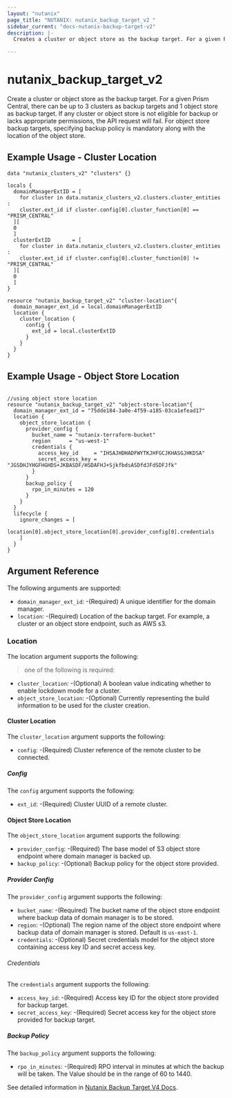 ```yaml
---
layout: "nutanix"
page_title: "NUTANIX: nutanix_backup_target_v2 "
sidebar_current: "docs-nutanix-backup-target-v2"
description: |-
  Creates a cluster or object store as the backup target. For a given Prism Central, there can be up to 3 clusters as backup targets and 1 object store as backup target. If any cluster or object store is not eligible for backup or lacks appropriate permissions, the API request will fail. For object store backup targets, specifying backup policy is mandatory along with the location of the object store.

---
```


# nutanix_backup_target_v2 

Create a cluster or object store as the backup target. For a given Prism Central, there can be up to 3 clusters as backup targets and 1 object store as backup target. If any cluster or object store is not eligible for backup or lacks appropriate permissions, the API request will fail. For object store backup targets, specifying backup policy is mandatory along with the location of the object store.


## Example Usage - Cluster Location

```hcl
data "nutanix_clusters_v2" "clusters" {}

locals {
  domainManagerExtID = [
    for cluster in data.nutanix_clusters_v2.clusters.cluster_entities :
    cluster.ext_id if cluster.config[0].cluster_function[0] == "PRISM_CENTRAL"
  ][
  0
  ]
  clusterExtID       = [
    for cluster in data.nutanix_clusters_v2.clusters.cluster_entities :
    cluster.ext_id if cluster.config[0].cluster_function[0] != "PRISM_CENTRAL"
  ][
  0
  ]
}

resource "nutanix_backup_target_v2" "cluster-location"{
  domain_manager_ext_id = local.domainManagerExtID
  location {
    cluster_location {
      config {
        ext_id = local.clusterExtID
      }
    }
  }
}
```


## Example Usage - Object Store Location

```hcl

//using object store location 
resource "nutanix_backup_target_v2" "object-store-location"{
  domain_manager_ext_id = "75dde184-3a0e-4f59-a185-03ca1efead17"
  location {
    object_store_location {
      provider_config {
        bucket_name = "nutanix-terraform-bucket"
        region      = "us-west-1"
        credentials {
          access_key_id     = "IHSAJHDHADFWYTKJHFGCJKHASGJHKDSA"
          secret_access_key = "JGSDHJYHGFHGHDS+JKBASDF/HSDAFHJ+SjkfbdsASDfdJFdSDFJfk"
        }
      }
      backup_policy {
        rpo_in_minutes = 120
      }
    }
  }
  lifecycle {
    ignore_changes = [
      location[0].object_store_location[0].provider_config[0].credentials
    ]
  }
}

```

## Argument Reference
The following arguments are supported:

* `domain_manager_ext_id`: -(Required) A unique identifier for the domain manager.
* `location`: -(Required) Location of the backup target. For example, a cluster or an object store endpoint, such as AWS s3.

### Location
The location argument supports the following:
> one of the following is required: 
* `cluster_location`: -(Optional) A boolean value indicating whether to enable lockdown mode for a cluster.
* `object_store_location`: -(Optional) Currently representing the build information to be used for the cluster creation.

#### Cluster Location
The `cluster_location` argument supports the following:

* `config`: -(Required) Cluster reference of the remote cluster to be connected.

##### Config
The `config` argument supports the following:

* `ext_id`: -(Required) Cluster UUID of a remote cluster.

#### Object Store Location
The `object_store_location` argument supports the following:

* `provider_config`: -(Required) The base model of S3 object store endpoint where domain manager is backed up.
* `backup_policy`: -(Optional) Backup policy for the object store provided.

##### Provider Config
The `provider_config` argument supports the following:

* `bucket_name`: -(Required) The bucket name of the object store endpoint where backup data of domain manager is to be stored.
* `region`: -(Optional) The region name of the object store endpoint where backup data of domain manager is stored. Default is `us-east-1`.
* `credentials`: -(Optional) Secret credentials model for the object store containing access key ID and secret access key.

###### Credentials
The `credentials` argument supports the following:

* `access_key_id`: -(Required) Access key ID for the object store provided for backup target.
* `secret_access_key`: -(Required) Secret access key for the object store provided for backup target.

##### Backup Policy
The `backup_policy` argument supports the following:

* `rpo_in_minutes`: -(Required) RPO interval in minutes at which the backup will be taken. The Value should be in the range of 60 to 1440.



See detailed information in [Nutanix Backup Target V4 Docs](https://developers.nutanix.com/api-reference?namespace=prism&version=v4.0#tag/DomainManager/operation/createBackupTarget).
